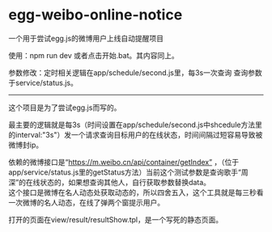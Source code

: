 # egg-weibo-online-notice
一个用于尝试egg.js的微博用户上线自动提醒项目


使用：npm run dev
或者点击开始.bat。其内容同上。

参数修改：定时相关逻辑在app/schedule/second.js里，每3s一次查询
查询参数于service/status.js。

---


这个项目是为了尝试egg.js而写的。

最主要的逻辑就是每3s（时间设置在app/schedule/second.js中shcedule方法里的interval:"3s"）发一个请求查询目标用户的在线状态，时间间隔过短容易导致被微博封ip。

依赖的微博接口是“https://m.weibo.cn/api/container/getIndex” ，（位于app/service/status.js里的getStatus方法）当前这个测试参数是查询歌手“周深”的在线状态的，如果想查询其他人，自行获取参数替换data。  
这个接口是微博在名人动态处获取动态的，所以四舍五入，这个工具就是每三秒看一次微博的名人动态，在线了弹两个窗提示用户。

打开的页面在view/result/resultShow.tpl，是一个写死的静态页面。    
